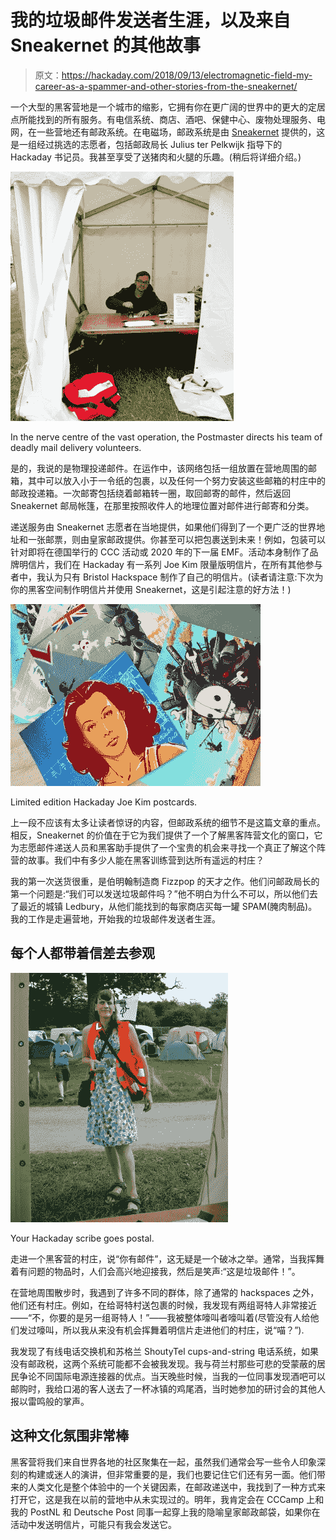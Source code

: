 # 我的垃圾邮件发送者生涯，以及来自 Sneakernet 的其他故事

> 原文：<https://hackaday.com/2018/09/13/electromagnetic-field-my-career-as-a-spammer-and-other-stories-from-the-sneakernet/>

一个大型的黑客营地是一个城市的缩影，它拥有你在更广阔的世界中的更大的定居点所能找到的所有服务。有电信系统、商店、酒吧、保健中心、废物处理服务、电网，在一些营地还有邮政系统。在电磁场，邮政系统是由 [Sneakernet](https://wiki.emfcamp.org/wiki/Sneakernet) 提供的，这是一组经过挑选的志愿者，包括邮政局长 Julius ter Pelkwijk 指导下的 Hackaday 书记员。我甚至享受了送猪肉和火腿的乐趣。(稍后将详细介绍。)

[![In the nerve centre of the vast operation, the Postmaster directs his team of deadly mail delivery volunteers.](img/38a358307ca1f41a6f825909e546942a.png)](https://hackaday.com/wp-content/uploads/2018/09/emf-mail-2018-postoffice.jpg)

In the nerve centre of the vast operation, the Postmaster directs his team of deadly mail delivery volunteers.

是的，我说的是物理投递邮件。在运作中，该网络包括一组放置在营地周围的邮箱，其中可以放入小于一令纸的包裹，以及任何一个努力安装这些邮箱的村庄中的邮政投递箱。一次邮寄包括绕着邮箱转一圈，取回邮寄的邮件，然后返回 Sneakernet 邮局帐篷，在那里按照收件人的地理位置对邮件进行邮寄和分类。

递送服务由 Sneakernet 志愿者在当地提供，如果他们得到了一个更广泛的世界地址和一张邮票，则由皇家邮政提供。你甚至可以把包裹送到未来！例如，包装可以针对即将在德国举行的 CCC 活动或 2020 年的下一届 EMF。活动本身制作了品牌明信片，我们在 Hackaday 有一系列 Joe Kim 限量版明信片，在所有其他参与者中，我认为只有 Bristol Hackspace 制作了自己的明信片。(读者请注意:下次为你的黑客空间制作明信片并使用 Sneakernet，这是引起注意的好方法！)

[![Limited edition Hackaday Joe Kim postcards.](img/b491203ef8b25ae9cb3a4572aa6dd654.png)](https://hackaday.com/wp-content/uploads/2018/09/emf-mail-2018-postcards.jpg)

Limited edition Hackaday Joe Kim postcards.

上一段不应该有太多让读者惊讶的内容，但邮政系统的细节不是这篇文章的重点。相反，Sneakernet 的价值在于它为我们提供了一个了解黑客阵营文化的窗口，它为志愿邮件递送人员和黑客助手提供了一个宝贵的机会来寻找一个真正了解这个阵营的故事。我们中有多少人能在黑客训练营到达所有遥远的村庄？

我的第一次送货很重，是伯明翰制造商 Fizzpop 的天才之作。他们问邮政局长的第一个问题是:“我们可以发送垃圾邮件吗？”他不明白为什么不可以，所以他们去了最近的城镇 Ledbury，从他们能找到的每家商店买每一罐 SPAM(腌肉制品)。我的工作是走遍营地，开始我的垃圾邮件发送者生涯。

## 每个人都带着信差去参观

[![Your Hackaday scribe goes postal.](img/c6220e1033f06d894d810a53c78d15bc.png)](https://hackaday.com/wp-content/uploads/2018/09/jenny-spam.jpg)

Your Hackaday scribe goes postal.

走进一个黑客营的村庄，说“你有邮件”，这无疑是一个破冰之举。通常，当我挥舞着有问题的物品时，人们会高兴地迎接我，然后是笑声:“这是垃圾邮件！”。

在营地周围散步时，我遇到了许多不同的群体，除了通常的 hackspaces 之外，他们还有村庄。例如，在给哥特村送包裹的时候，我发现有两组哥特人非常接近——“不，你要的是另一组哥特人！”——我被整体嚎叫者嚎叫着(尽管没有人给他们发过嚎叫，所以我从来没有机会挥舞着明信片走进他们的村庄，说“喵？”).

我发现了有线电话交换机和苏格兰 ShoutyTel cups-and-string 电话系统，如果没有邮政税，这两个系统可能都不会被我发现。我与荷兰村那些可悲的受蒙蔽的居民争论不同国际电源连接器的优点。当天晚些时候，当我的一位同事发现酒吧可以邮购时，我给口渴的客人送去了一杯冰镇的鸡尾酒，当时她参加的研讨会的其他人报以雷鸣般的掌声。

## 这种文化氛围非常棒

黑客营将我们来自世界各地的社区聚集在一起，虽然我们通常会写一些令人印象深刻的构建或迷人的演讲，但非常重要的是，我们也要记住它们还有另一面。他们带来的人类文化是整个体验中的一个关键因素，在邮政递送中，我找到了一种方式来打开它，这是我在以前的营地中从未实现过的。明年，我肯定会在 CCCamp 上和我的 PostNL 和 Deutsche Post 同事一起穿上我的隐喻皇家邮政邮袋，如果你在活动中发送明信片，可能只有我会发送它。
